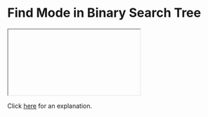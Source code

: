 # Find Mode in Binary Search Tree 

<iframe></iframe>

Click [here](Explanation.md) for an explanation.

